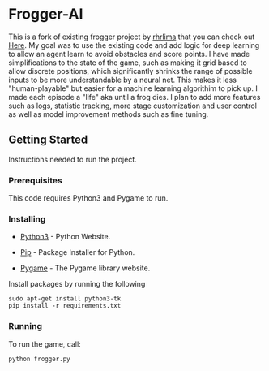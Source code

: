 # Frogger-AI

This is a fork of existing frogger project by [rhrlima](https://github.com/rhrlima) that you can check out [Here](https://github.com/rhrlima/frogger). My goal was to use the existing code and add logic for deep learning to allow an agent learn to avoid obstacles and score points. I have made simplifications to the state of the game, such as making it grid based to allow discrete positions, which significantly shrinks the range of possible inputs to be more understandable by a neural net. This makes it less "human-playable" but easier for a machine learning algorithim to pick up. I made each episode a "life" aka until a frog dies. I plan to add more features such as logs, statistic tracking, more stage customization and user control as well as model improvement methods such as fine tuning.

## Getting Started

Instructions needed to run the project.

### Prerequisites

This code requires Python3 and Pygame to run.

### Installing

* [Python3](https://www.python.org/download/releases/3.0/) - Python Website.

* [Pip](https://pip.pypa.io/en/stable/installing/) - Package Installer for Python.

* [Pygame](https://www.pygame.org/news) - The Pygame library website.

Install packages by running the following
```
sudo apt-get install python3-tk
pip install -r requirements.txt
```

### Running

To run the game, call:

```
python frogger.py
```

